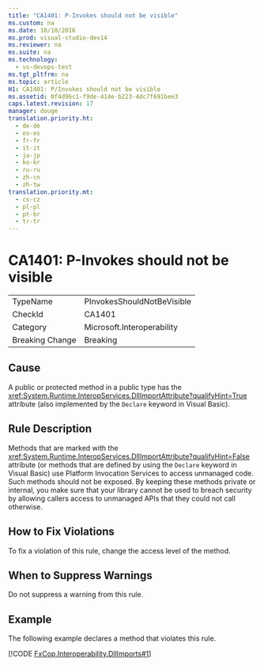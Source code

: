 ```yaml
---
title: "CA1401: P-Invokes should not be visible"
ms.custom: na
ms.date: 10/10/2016
ms.prod: visual-studio-dev14
ms.reviewer: na
ms.suite: na
ms.technology: 
  - vs-devops-test
ms.tgt_pltfrm: na
ms.topic: article
H1: CA1401: P/Invokes should not be visible
ms.assetid: 0f4d96c1-f9de-414e-b223-4dc7f691bee3
caps.latest.revision: 17
manager: douge
translation.priority.ht: 
  - de-de
  - es-es
  - fr-fr
  - it-it
  - ja-jp
  - ko-kr
  - ru-ru
  - zh-cn
  - zh-tw
translation.priority.mt: 
  - cs-cz
  - pl-pl
  - pt-br
  - tr-tr
---
```

# CA1401: P-Invokes should not be visible
|||  
|-|-|  
|TypeName|PInvokesShouldNotBeVisible|  
|CheckId|CA1401|  
|Category|Microsoft.Interoperability|  
|Breaking Change|Breaking|  
  
## Cause  
 A public or protected method in a public type has the <xref:System.Runtime.InteropServices.DllImportAttribute?qualifyHint=True> attribute (also implemented by the `Declare` keyword in Visual Basic).  
  
## Rule Description  
 Methods that are marked with the <xref:System.Runtime.InteropServices.DllImportAttribute?qualifyHint=False> attribute (or methods that are defined by using the `Declare` keyword in Visual Basic) use Platform Invocation Services to access unmanaged code. Such methods should not be exposed. By keeping these methods private or internal, you make sure that your library cannot be used to breach security by allowing callers access to unmanaged APIs that they could not call otherwise.  
  
## How to Fix Violations  
 To fix a violation of this rule, change the access level of the method.  
  
## When to Suppress Warnings  
 Do not suppress a warning from this rule.  
  
## Example  
 The following example declares a method that violates this rule.  
  
 [!CODE [FxCop.Interoperability.DllImports#1](../CodeSnippet/VS_Snippets_CodeAnalysis/FxCop.Interoperability.DllImports#1)]